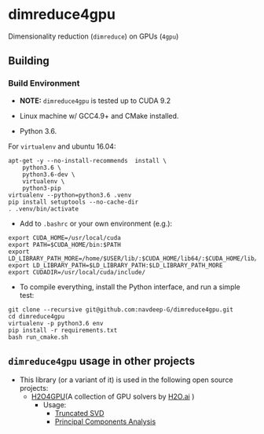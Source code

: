 # dimreduce4gpu

Dimensionality reduction (`dimreduce`) on GPUs (`4gpu`) 

## Building

### Build Environment

* **NOTE:** `dimreduce4gpu` is tested up to CUDA 9.2

* Linux machine w/ GCC4.9+ and CMake installed.

* Python 3.6.

For `virtualenv` and ubuntu 16.04:

```arma.header
apt-get -y --no-install-recommends  install \
    python3.6 \
    python3.6-dev \
    virtualenv \
    python3-pip
virtualenv --python=python3.6 .venv
pip install setuptools --no-cache-dir
. .venv/bin/activate
```

- Add to `.bashrc` or your own environment (e.g.):

```
export CUDA_HOME=/usr/local/cuda
export PATH=$CUDA_HOME/bin:$PATH
export LD_LIBRARY_PATH_MORE=/home/$USER/lib/:$CUDA_HOME/lib64/:$CUDA_HOME/lib/:$CUDA_HOME/lib64:$CUDA_HOME/extras/CUPTI/lib64
export LD_LIBRARY_PATH=$LD_LIBRARY_PATH:$LD_LIBRARY_PATH_MORE
export CUDADIR=/usr/local/cuda/include/
```

- To compile everything, install the Python interface, and run a simple test:

```
git clone --recursive git@github.com:navdeep-G/dimreduce4gpu.git
cd dimreduce4gpu
virtualenv -p python3.6 env
pip install -r requirements.txt
bash run_cmake.sh
```

## `dimreduce4gpu` usage in other projects
* This library (or a variant of it) is used in the following open source projects:
    * [H2O4GPU](https://github.com/h2oai/h2o4gpu/tree/master)(A collection of GPU solvers by [H2O.ai](https://www.h2o.ai/) )
        * Usage:
            * [Truncated SVD](https://github.com/h2oai/h2o4gpu/tree/master/src/gpu/tsvd)
            * [Principal Components Analysis](https://github.com/h2oai/h2o4gpu/tree/master/src/gpu/pca)

